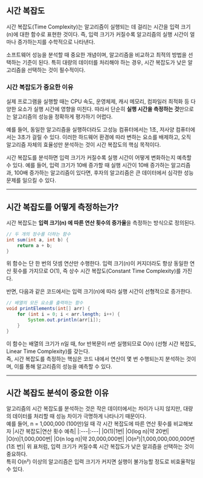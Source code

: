 ## 시간 복잡도
시간 복잡도(Time Complexity)는 알고리즘이 실행되는 데 걸리는 시간을 입력 크기(n)에 대한 함수로 표현한 것이다. 즉, 입력 크기가 커질수록 알고리즘의 실행 시간이 얼마나 증가하는지를 수학적으로 나타낸다.

소프트웨어 성능을 분석할 때 중요한 개념이며, 알고리즘을 비교하고 최적의 방법을 선택하는 기준이 된다. 특히 대량의 데이터를 처리해야 하는 경우, 시간 복잡도가 낮은 알고리즘을 선택하는 것이 필수적이다.

### 시간 복잡도가 중요한 이유
실제 프로그램을 실행할 때는 CPU 속도, 운영체제, 캐시 메모리, 컴파일러 최적화 등 다양한 요소가 실행 시간에 영향을 미친다. 따라서 단순히 **실행 시간을 측정하는 것**만으로는 알고리즘의 성능을 정확하게 평가하기 어렵다.

예를 들어, 동일한 알고리즘을 실행하더라도 고성능 컴퓨터에서는 1초, 저사양 컴퓨터에서는 3초가 걸릴 수 있다. 이러한 하드웨어 환경에 따라 변하는 요소를 배제하고, 오직 알고리즘 자체의 효율성만 분석하는 것이 시간 복잡도의 핵심 목적이다.

시간 복잡도를 분석하면 입력 크기가 커질수록 실행 시간이 어떻게 변화하는지 예측할 수 있다. 예를 들어, 입력 크기가 10배 증가할 때 실행 시간이 10배 증가하는 알고리즘과, 100배 증가하는 알고리즘이 있다면, 후자의 알고리즘은 큰 데이터에서 심각한 성능 문제를 일으킬 수 있다.

-----------------
## 시간 복잡도를 어떻게 측정하는가?
시간 복잡도는 **입력 크기(n) 에 따른 연산 횟수의 증가율**을 측정하는 방식으로 정의된다.
```java
// 두 개의 정수를 더하는 함수
int sum(int a, int b) {
    return a + b;
}
```
위 함수는 단 한 번의 덧셈 연산만 수행한다. 입력 크기(n)이 커지더라도 항상 동일한 연산 횟수를 가지므로 O(1), 즉 상수 시간 복잡도(Constant Time Complexity)를 가진다.

반면, 다음과 같은 코드에서는 입력 크기(n)에 따라 실행 시간이 선형적으로 증가한다.
```java
// 배열의 모든 요소를 출력하는 함수
void printElements(int[] arr) {
    for (int i = 0; i < arr.length; i++) {
        System.out.println(arr[i]);
    }
}
```
이 함수는 배열의 크기가 n일 때, for 반복문이 n번 실행되므로 O(n) (선형 시간 복잡도, Linear Time Complexity)를 갖는다.<br>
즉, 시간 복잡도를 측정하는 핵심은 코드 내에서 연산이 몇 번 수행되는지 분석하는 것이며, 이를 통해 알고리즘의 성능을 예측할 수 있다.

---------------
## 시간 복잡도 분석이 중요한 이유
알고리즘의 시간 복잡도를 분석하는 것은 작은 데이터에서는 차이가 나지 않지만, 대량의 데이터를 처리할 때 성능 차이가 극명하게 나타나기 때문이다.<br>
예를 들어, n = 1,000,000 (100만)일 때 각 시간 복잡도에 따른 연산 횟수를 비교해보자
|시간 복잡도|연산 횟수 예측|
|:---|:---|
|O(1)|1번|
|O(log n)|약 20번|
|O(n)|1,000,000번|
|O(n log n)|약 20,000,000번|
|O(n²)|1,000,000,000,000번(1조 번)|
위 표처럼, 입력 크기가 커질수록 시간 복잡도가 낮은 알괴즘을 선택하는 것이 중요하다.<br>
특히 O(n²) 이상의 알고리즘은 입력 크기가 커지면 실행이 불가능할 정도로 비효율적일 수 있다.
